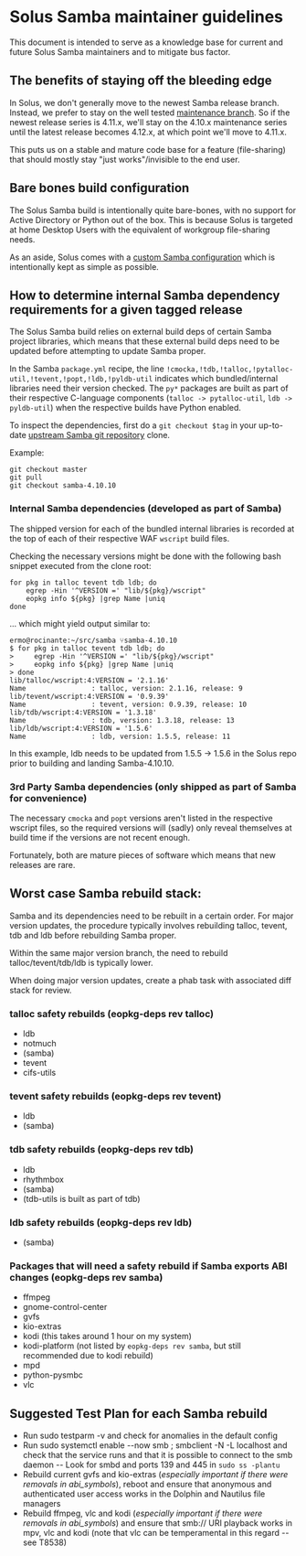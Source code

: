 # Solus Samba maintainer guidelines

This document is intended to serve as a knowledge base for current and future Solus Samba maintainers and to mitigate bus factor.


## The benefits of staying off the bleeding edge

In Solus, we don't generally move to the newest Samba release branch.  Instead, we prefer to stay on the well tested [maintenance branch](https://wiki.samba.org/index.php/Samba_Release_Planning#Samba_Release_Planning_and_Supported_Release_Lifetime).  So if the newest release series is 4.11.x, we'll stay on the 4.10.x maintenance series until the latest release becomes 4.12.x, at which point we'll move to 4.11.x.

This puts us on a stable and mature code base for a feature (file-sharing) that should mostly stay "just works"/invisible to the end user.


## Bare bones build configuration

The Solus Samba build is intentionally quite bare-bones, with no support for Active Directory or Python out of the box.  This is because Solus is targeted at home Desktop Users with the equivalent of workgroup file-sharing needs.

As an aside, Solus comes with a [custom Samba configuration](https://getsol.us/articles/software/samba/en/) which is intentionally kept as simple as possible.


## How to determine internal Samba dependency requirements for a given tagged release

The Solus Samba build relies on external build deps of certain Samba project libraries, which
means that these external build deps need to be updated before attempting to update Samba proper.

In the Samba `package.yml` recipe, the line `!cmocka,!tdb,!talloc,!pytalloc-util,!tevent,!popt,!ldb,!pyldb-util` indicates which bundled/internal libraries need their version checked.  The `py*` packages are built as part of their respective C-language components (`talloc -> pytalloc-util`, `ldb -> pyldb-util`) when the respective builds have Python enabled.

To inspect the dependencies, first do a `git checkout $tag` in your up-to-date [upstream Samba git repository](https://gitlab.com/samba-team/samba) clone. 

Example:

```
git checkout master
git pull
git checkout samba-4.10.10
```

### Internal Samba dependencies (developed as part of Samba)

The shipped version for each of the bundled internal libraries is recorded at the top of each of their respective WAF `wscript` build files.

Checking the necessary versions might be done with the following bash snippet executed from the clone root:

```
for pkg in talloc tevent tdb ldb; do
    egrep -Hin '^VERSION =' "lib/${pkg}/wscript"
    eopkg info ${pkg} |grep Name |uniq
done
```

... which might yield output similar to:


```
ermo@rocinante:~/src/samba ⑂samba-4.10.10
$ for pkg in talloc tevent tdb ldb; do
>     egrep -Hin '^VERSION =' "lib/${pkg}/wscript"
>     eopkg info ${pkg} |grep Name |uniq
> done
lib/talloc/wscript:4:VERSION = '2.1.16'
Name                : talloc, version: 2.1.16, release: 9
lib/tevent/wscript:4:VERSION = '0.9.39'
Name                : tevent, version: 0.9.39, release: 10
lib/tdb/wscript:4:VERSION = '1.3.18'
Name                : tdb, version: 1.3.18, release: 13
lib/ldb/wscript:4:VERSION = '1.5.6'
Name                : ldb, version: 1.5.5, release: 11

```

In this example, ldb needs to be updated from 1.5.5 -> 1.5.6 in the Solus repo prior to building and landing Samba-4.10.10.

### 3rd Party Samba dependencies (only shipped as part of Samba for convenience)

The necessary `cmocka` and `popt` versions aren't listed in the respective wscript files, so the required versions will (sadly) only reveal themselves at build time if the versions are not recent enough.

Fortunately, both are mature pieces of software which means that new releases are rare.


## Worst case Samba rebuild stack:

Samba and its dependencies need to be rebuilt in a certain order.  For major version updates, the procedure typically involves rebuilding talloc, tevent, tdb and ldb before rebuilding Samba proper.

Within the same major version branch, the need to rebuild talloc/tevent/tdb/ldb is typically lower.

When doing major version updates, create a phab task with associated diff stack for review.

### talloc safety rebuilds (eopkg-deps rev talloc)

- ldb
- notmuch
- (samba)
- tevent
- cifs-utils 

### tevent safety rebuilds (eopkg-deps rev tevent)

- ldb
- (samba)

### tdb safety rebuilds (eopkg-deps rev tdb)

- ldb
- rhythmbox
- (samba)
- (tdb-utils is built as part of tdb)

### ldb safety rebuilds (eopkg-deps rev ldb)

- (samba)

### Packages that will need a safety rebuild if Samba exports ABI changes (eopkg-deps rev samba)

- ffmpeg
- gnome-control-center
- gvfs
- kio-extras
- kodi (this takes around 1 hour on my system)
- kodi-platform (not listed by `eopkg-deps rev samba`, but still recommended due to kodi rebuild)
- mpd
- python-pysmbc
- vlc


## Suggested Test Plan for each Samba rebuild

- Run sudo testparm -v and check for anomalies in the default config
- Run sudo systemctl enable --now smb ; smbclient -N -L localhost and check that the service runs and that it is possible to connect to the smb daemon
-- Look for smbd and ports 139 and 445 in `sudo ss -plantu`
- Rebuild current gvfs and kio-extras (*especially important if there were removals in abi_symbols*), reboot and ensure that anonymous and authenticated user access works in the Dolphin and Nautilus file managers
- Rebuild ffmpeg, vlc and kodi (*especially important if there were removals in abi_symbols*) and ensure that smb:// URI playback works in mpv, vlc and kodi (note that vlc can be temperamental in this regard -- see T8538)
